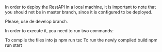 In order to deploy the RestAPI in a local machine, it is important to note that you should not be in master branch, since it is configured to be deployed.

Please, use de develop branch.

In order to execute it, you need to run two commands:

To compile the files into js
  npm run tsc
To run the newly compiled build
  npm run start
